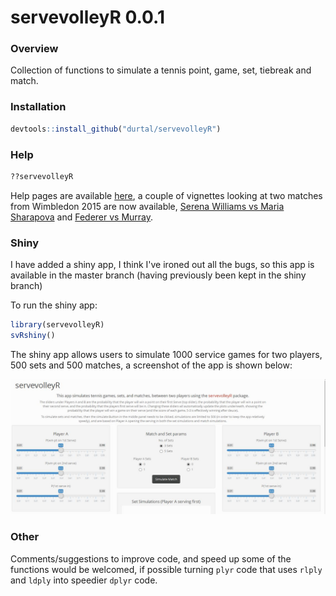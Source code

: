 servevolleyR 0.0.1
==================

### Overview

Collection of functions to simulate a tennis point, game, set, tiebreak and match.  

### Installation

```R
devtools::install_github("durtal/servevolleyR")
```

### Help

```R
??servevolleyR
```

Help pages are available [here](http://durtal.github.io/servevolleyR/), a couple of vignettes looking at two matches from Wimbledon 2015 are now available, [Serena Williams vs Maria Sharapova](http://durtal.github.io/servevolleyR/williams-sharapova.html) and [Federer vs Murray](http://durtal.github.io/servevolleyR/federer-murray.html).

### Shiny

I have added a shiny app, I think I've ironed out all the bugs, so this app is available in the master branch (having previously been kept in the shiny branch)

To run the shiny app:

```R
library(servevolleyR)
svRshiny()
```

The shiny app allows users to simulate 1000 service games for two players, 500 sets and 500 matches, a screenshot of the app is shown below:

![](shinyApp.jpg)


### Other

Comments/suggestions to improve code, and speed up some of the functions would be welcomed, if possible turning `plyr` code that uses `rlply` and `ldply` into speedier `dplyr` code.
